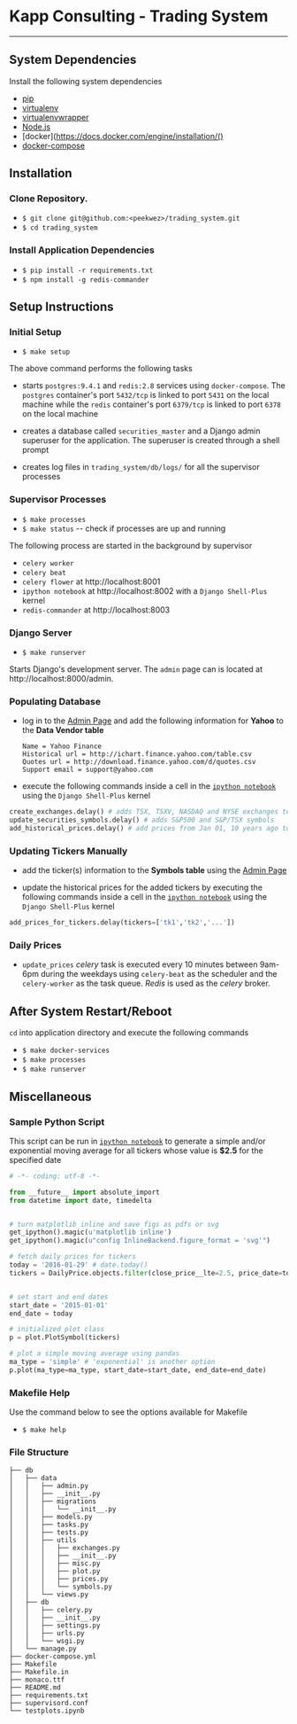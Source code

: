# Kapp Consulting - Trading System
---
## **System Dependencies**
Install the following system dependencies

* [pip](https://pip.pypa.io/en/stable/installing/)
* [virtualenv](https://virtualenv.readthedocs.org/en/latest/installation.html)
* [virtualenvwrapper](http://virtualenvwrapper.readthedocs.org/en/latest/install.html)
* [Node.js](https://nodejs.org/en/)
* [docker](https://docs.docker.com/engine/installation/()
* [docker-compose](https://docs.docker.com/compose/install/)

## **Installation**

### Clone Repository.
* `$ git clone git@github.com:<peekwez>/trading_system.git`
* `$ cd trading_system`

### Install Application Dependencies
* `$ pip install -r requirements.txt`
* `$ npm install -g redis-commander`

## **Setup Instructions**

### Initial Setup
* `$ make setup`

The above command performs the following tasks

* starts `postgres:9.4.1` and `redis:2.8` services using `docker-compose`. The `postgres` container's port `5432/tcp` is linked to port `5431` on the local machine while the `redis` container's port `6379/tcp` is linked to port `6378` on the local machine

* creates a database called `securities_master` and a Django admin superuser for the application. The superuser is created through a shell prompt

* creates log files in `trading_system/db/logs/` for all the supervisor processes

### Supervisor Processes
* `$ make processes`
* `$ make status` -- check if processes are up and running

The following process are started in the background by supervisor
* `celery worker`
* `celery beat`
* `celery flower` at http://localhost:8001
* `ipython notebook` at http://localhost:8002 with a `Django Shell-Plus` kernel
* `redis-commander` at http://localhost:8003

### Django Server
* `$ make runserver`

Starts Django's development server. The `admin` page can is located at http://localhost:8000/admin.

### Populating Database
* log in to the [Admin Page](http://localhost:8000/admin) and add the following information for **Yahoo** to the **Data Vendor table**
  ```
  Name = Yahoo Finance
  Historical url = http://ichart.finance.yahoo.com/table.csv
  Quotes url = http://download.finance.yahoo.com/d/quotes.csv
  Support email = support@yahoo.com
  ```

* execute the following commands inside a cell in the [`ipython notebook`](http://localhost:8002) using the `Django Shell-Plus` kernel
```python
create_exchanges.delay() # adds TSX, TSXV, NASDAQ and NYSE exchanges to database
update_securities_symbols.delay() # adds S&P500 and S&P/TSX symbols
add_historical_prices.delay() # add prices from Jan 01, 10 years ago to today
```

### Updating Tickers Manually
* add the ticker(s) information to the **Symbols table** using the [Admin Page](http://localhost:8000/admin)

* update the historical prices for the added tickers by executing the following commands inside a cell in the [`ipython notebook`](http://localhost:8002) using the `Django Shell-Plus` kernel
```python
add_prices_for_tickers.delay(tickers=['tk1','tk2','...'])
```

### Daily Prices
* `update_prices` _celery_ task is executed every 10 minutes between 9am-6pm during the weekdays using `celery-beat` as the scheduler and the `celery-worker` as the task queue. _Redis_ is used as the _celery_ broker.

## **After System Restart/Reboot**
`cd` into application directory and execute the following commands
* `$ make docker-services`
* `$ make processes`
* `$ make runserver`

## **Miscellaneous**
### Sample Python Script
This script can be run in [`ipython notebook`](http://localhost:8002) to generate a
simple and/or exponential moving average for all tickers whose value is **$2.5**
for the specified date

```python
# -*- coding: utf-8 -*-

from __future__ import absolute_import
from datetime import date, timedelta


# turn matplotlib inline and save figs as pdfs or svg
get_ipython().magic(u'matplotlib inline')
get_ipython().magic(u"config InlineBackend.figure_format = 'svg'")

# fetch daily prices for tickers
today = '2016-01-29' # date.today()
tickers = DailyPrice.objects.filter(close_price__lte=2.5, price_date=today).values_list('symbol__ticker', flat=True)


# set start and end dates
start_date = '2015-01-01'
end_date = today

# initialized plot class
p = plot.PlotSymbol(tickers)

# plot a simple moving average using pandas
ma_type = 'simple' # 'exponential' is another option
p.plot(ma_type=ma_type, start_date=start_date, end_date=end_date)
```

### Makefile Help
Use the command below to see the options available for Makefile
* `$ make help`

### File Structure
```
├── db
│   ├── data
│   │   ├── admin.py
│   │   ├── __init__.py
│   │   ├── migrations
│   │   │   └── __init__.py
│   │   ├── models.py
│   │   ├── tasks.py
│   │   ├── tests.py
│   │   ├── utils
│   │   │   ├── exchanges.py
│   │   │   ├── __init__.py
│   │   │   ├── misc.py
│   │   │   ├── plot.py
│   │   │   ├── prices.py
│   │   │   └── symbols.py
│   │   └── views.py
│   ├── db
│   │   ├── celery.py
│   │   ├── __init__.py
│   │   ├── settings.py
│   │   ├── urls.py
│   │   └── wsgi.py
│   └── manage.py
├── docker-compose.yml
├── Makefile
├── Makefile.in
├── monaco.ttf
├── README.md
├── requirements.txt
├── supervisord.conf
└── testplots.ipynb
```
